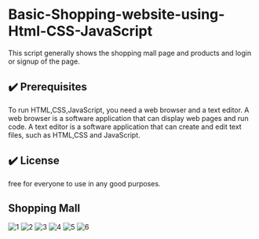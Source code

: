# Basic-Shopping-website-using-Html-CSS-JavaScript
This script generally shows the shopping mall page and products and login or signup of the page. 

## :heavy_check_mark: Prerequisites
<!--Remove the below lines and add yours -->
To run HTML,CSS,JavaScript, you need a web browser and a text editor. 
A web browser is a software application that can display web pages and run code.
A text editor is a software application that can create and edit text files, such as HTML,CSS and JavaScript.

## :heavy_check_mark: License

free for everyone to use in any good purposes.

## Shopping Mall
![1](https://github.com/Raviteja4467/Basic-Shopping-website-using-HTML-CSS-JavaScript/assets/123094230/49b703db-8775-46ba-969f-d28f72eef33e)
![2](https://github.com/Raviteja4467/Basic-Shopping-website-using-HTML-CSS-JavaScript/assets/123094230/8a8cc7c5-235f-453e-a7b9-bcc10c0e1dc5)
![3](https://github.com/Raviteja4467/Basic-Shopping-website-using-HTML-CSS-JavaScript/assets/123094230/691dc5e3-f07d-421b-a898-8224db44e478)
![4](https://github.com/Raviteja4467/Basic-Shopping-website-using-HTML-CSS-JavaScript/assets/123094230/d1b3f4df-2496-44de-a758-89dfce4dc738)
![5](https://github.com/Raviteja4467/Basic-Shopping-website-using-HTML-CSS-JavaScript/assets/123094230/4900f88c-5627-4460-a05b-e83eaa996c7d)
![6](https://github.com/Raviteja4467/Basic-Shopping-website-using-HTML-CSS-JavaScript/assets/123094230/e9ad3964-0ad4-43ef-8b59-476863cb2ca3)

